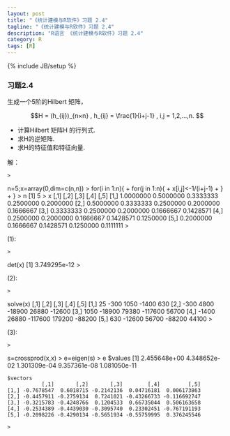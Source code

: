 ```yaml
---
layout: post
title: "《统计建模与R软件》习题 2.4"
tagline: "《统计建模与R软件》习题 2.4"
description: "R语言 《统计建模与R软件》习题 2.4"
category: R
tags: [R]
---
```

{% include JB/setup %}

### 习题2.4
生成一个5阶的Hilbert 矩阵，

$$H = (h_{ij})_{n×n} , h_{ij} = \frac{1}{i+j-1} , i,j = 1,2,...,n. $$

* 计算Hilbert 矩阵H 的行列式.
* 求H的逆矩阵.
* 求H的特征值和特征向量.

解：

	>
n=5;x=array(0,dim=c(n,n))
	> for(i in 1:n){
	+ for(j in 1:n){
	+ x[i,j]<-1/(i+j-1)
	+ }
	+ }
	> n
	[1] 5
	> x
	          [,1]      [,2]      [,3]      [,4]      [,5]
	[1,] 1.0000000 0.5000000 0.3333333 0.2500000 0.2000000
	[2,] 0.5000000 0.3333333 0.2500000 0.2000000 0.1666667
	[3,] 0.3333333 0.2500000 0.2000000 0.1666667 0.1428571
	[4,] 0.2500000 0.2000000 0.1666667 0.1428571 0.1250000
	[5,] 0.2000000 0.1666667 0.1428571 0.1250000 0.1111111
	>

(1):

	> 
det(x)
	[1] 3.749295e-12
	> 

(2):
	
	> 
solve(x)
	      [,1]   [,2]    [,3]    [,4]   [,5]
	[1,]    25   -300    1050   -1400    630
	[2,]  -300   4800  -18900   26880 -12600
	[3,]  1050 -18900   79380 -117600  56700
	[4,] -1400  26880 -117600  179200 -88200
	[5,]   630 -12600   56700  -88200  44100
	> 

(3):

	> 
s=crossprod(x,x)
	> e=eigen(s)
	> e
	$values
	[1] 2.455648e+00 4.348652e-02 1.301309e-04 9.357361e-08 1.081050e-11

	$vectors
	           [,1]       [,2]       [,3]        [,4]         [,5]
	[1,] -0.7678547  0.6018715 -0.2142136  0.04716181  0.006173863
	[2,] -0.4457911 -0.2759134  0.7241021 -0.43266733 -0.116692747
	[3,] -0.3215783 -0.4248766  0.1204533  0.66735044  0.506163658
	[4,] -0.2534389 -0.4439030 -0.3095740  0.23302451 -0.767191193
	[5,] -0.2098226 -0.4290134 -0.5651934 -0.55759995  0.376245546

	> 
